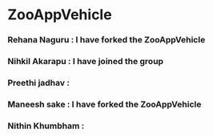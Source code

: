 # ZooAppVehicle
### Rehana Naguru : I have forked the ZooAppVehicle
### Nihkil Akarapu : I have joined the group
### Preethi jadhav :
### Maneesh sake : I have forked the ZooAppVehicle
### Nithin Khumbham :
